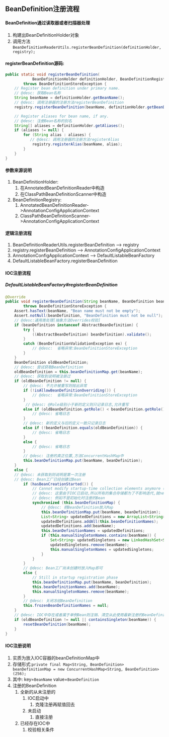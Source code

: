 ## BeanDefinition注册流程


#### BeanDefinition通过读取器或者扫描器处理
1. 构建出BeanDefinitionHolder对象
2. 调用方法 `BeanDefinitionReaderUtils.registerBeanDefinition(definitionHolder, registry);`


#### registerBeanDefinition源码:

```java
public static void registerBeanDefinition(
			BeanDefinitionHolder definitionHolder, BeanDefinitionRegistry registry)
		throws BeanDefinitionStoreException {
	// Register bean definition under primary name.
	// @desc: 获取Bean名称
	String beanName = definitionHolder.getBeanName();
	// @desc: 调用注册器的注册方法registerBeanDefinition
	registry.registerBeanDefinition(beanName, definitionHolder.getBeanDefinition());

	// Register aliases for bean name, if any.
	// @desc: 注册Bean名称的别名
	String[] aliases = definitionHolder.getAliases();
	if (aliases != null) {
		for (String alias : aliases) {
		   // @desc: 调用注册器的注册方法registerAlias
			registry.registerAlias(beanName, alias);
		}
	}
}
```
#### 参数来源说明

1. BeanDefinitionHolder:
    1. 在AnnotatedBeanDefinitionReader中构造
    2. 在ClassPathBeanDefinitionScanner中构造
2. BeanDefinitionRegistry:
    1. AnnotatedBeanDefinitionReader->AnnotationConfigApplicationContext
    2. ClassPathBeanDefinitionScanner->AnnotationConfigApplicationContext

#### 逻辑注册流程

1. BeanDefinitionReaderUtils.registerBeanDefinition ——> registry
2. registry.registerBeanDefinition ——> AnnotationConfigApplicationContext
2. AnnotationConfigApplicationContext ——> DefaultListableBeanFactory
3. DefaultListableBeanFactory.registerBeanDefinition

#### IOC注册流程
##### DefaultListableBeanFactory#registerBeanDefinition

```java
@Override
public void registerBeanDefinition(String beanName, BeanDefinition beanDefinition)
		throws BeanDefinitionStoreException {
	Assert.hasText(beanName, "Bean name must not be empty");
	Assert.notNull(beanDefinition, "BeanDefinition must not be null");
	// @desc:通用类处理[抽象方法Overrides校验]
	if (beanDefinition instanceof AbstractBeanDefinition) {
		try {
			((AbstractBeanDefinition) beanDefinition).validate();
		}
		catch (BeanDefinitionValidationException ex) {
			// @desc:  省略异常:BeanDefinitionStoreException
		}
	}
	BeanDefinition oldBeanDefinition;
	// @desc: 尝试获取BeanDefinition
	oldBeanDefinition = this.beanDefinitionMap.get(beanName);
	// @desc: 获取到说明被注册过
	if (oldBeanDefinition != null) {
		// @desc: 不允许被重写则抛出异常
		if (!isAllowBeanDefinitionOverriding()) {
			// @desc:  省略异常:BeanDefinitionStoreException
		}
		 // @desc: @Role级别小于新的定义则只记录日志,允许重写
		else if (oldBeanDefinition.getRole() < beanDefinition.getRole()) {
			// @desc: 省略日志
		}
		// @desc: 新的定义与旧的定义一致只记录日志
		else if (!beanDefinition.equals(oldBeanDefinition)) {
			// @desc: 省略日志
		}
		else {
			// @desc: 省略日志
		}
		// @desc: 注册的真正位置,方法ConcurrentHashMap中
		this.beanDefinitionMap.put(beanName, beanDefinition);
	}
	else {
	// @desc: 未获取到则说明是第一次注册
	// @desc: Bean工厂已经创建过Bean
		if (hasBeanCreationStarted()) {
			// Cannot modify startup-time collection elements anymore (for stable iteration)
			// @desc: 这里由于IOC已启动,所以所有的集合存储都为了不影响迭代,就new对象处理后再赋值给IOC了
			// @desc: 例如不是初始化时注册的Bean
			synchronized (this.beanDefinitionMap) {
				// @desc: 把BeanDefinition放入Map
				this.beanDefinitionMap.put(beanName, beanDefinition);
				List<String> updatedDefinitions = new ArrayList<String>(this.beanDefinitionNames.size() + 1);
				updatedDefinitions.addAll(this.beanDefinitionNames);
				updatedDefinitions.add(beanName);
				this.beanDefinitionNames = updatedDefinitions;
				if (this.manualSingletonNames.contains(beanName)) {
					Set<String> updatedSingletons = new LinkedHashSet<String>(this.manualSingletonNames);
					updatedSingletons.remove(beanName);
					this.manualSingletonNames = updatedSingletons;
				}
			}
		}
		// @desc: Bean工厂尚未创建时放入Map即可
		else {
			// Still in startup registration phase
			this.beanDefinitionMap.put(beanName, beanDefinition);
			this.beanDefinitionNames.add(beanName);
			this.manualSingletonNames.remove(beanName);
		}
		// @desc: 关闭冻结BeanDefinition
		this.frozenBeanDefinitionNames = null;
	}
	// @desc: IOC中存在或者属于单例Bean则注销、清空从此使用最新注册的BeanDefinition
	if (oldBeanDefinition != null || containsSingleton(beanName)) {
		resetBeanDefinition(beanName);
	}
}
```
#### IOC注册说明

1. 实质为放入IOC容器的beanDefinitionMap中
2. 存储形式:`private final Map<String, BeanDefinition> beanDefinitionMap = new ConcurrentHashMap<String, BeanDefinition>(256);`
3. 其中: key=`BeanName` value=`BeanDefinition`
4. 注册的BeanDefinition
    1. 全新的从未注册的
        1. IOC启动中
            1. 克隆注册再赋值回去
        2. 未启动
            1. 直接注册
    2. 已经存在IOC中
        1. 校验相关条件


